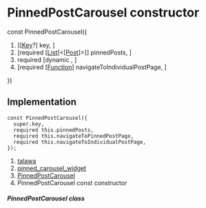 
<div>

# PinnedPostCarousel constructor

</div>


const PinnedPostCarousel({

1.  [[[Key](https://api.flutter.dev/flutter/foundation/Key-class.html)?]
    key, ]
2.  [required
    [[List](https://api.flutter.dev/flutter/dart-core/List-class.html)[\<[[Post](../../models_post_post_model/Post-class.html)]\>]]
    pinnedPosts, ]
3.  required [dynamic
    ,
    ]
4.  [required
    [[Function](https://api.flutter.dev/flutter/dart-core/Function-class.html)]
    navigateToIndividualPostPage,
    ]

})



## Implementation

``` language-dart
const PinnedPostCarousel({
  super.key,
  required this.pinnedPosts,
  required this.navigateToPinnedPostPage,
  required this.navigateToIndividualPostPage,
});
```







1.  [talawa](../../index.html)
2.  [pinned_carousel_widget](../../widgets_pinned_carousel_widget/)
3.  [PinnedPostCarousel](../../widgets_pinned_carousel_widget/PinnedPostCarousel-class.html)
4.  PinnedPostCarousel const constructor

##### PinnedPostCarousel class







